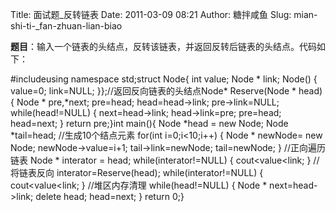 Title: 面试题_反转链表
Date: 2011-03-09 08:21
Author: 糖拌咸鱼
Slug: mian-shi-ti-_fan-zhuan-lian-biao

<span>**题目**：输入一个链表的头结点，反转该链表，并返回反转后链表的头结点。代码如下：</span>

</p>

<div class="cnblogs_code">

</p>
<p>
    #include<iostream>using namespace std;struct Node{    int value;    Node * link;    Node()    {        value=0;        link=NULL;    }};//返回反向链表的头结点Node* Reserve(Node * head){    Node * pre,*next;    pre=head;    head=head->link;    pre->link=NULL;    while(head!=NULL)    {        next=head->link;        head->link=pre;        pre=head;        head=next;    }    return pre;}int main(){    Node *head = new Node;    Node *tail=head;    //生成10个结点元素    for(int i=0;i<10;i++)    {        Node * newNode= new Node;        newNode->value=i+1;        tail->link=newNode;        tail=newNode;    }    //正向遍历链表    Node * interator = head;    while(interator!=NULL)    {        cout<<interator->value<<endl;        interator=interator->link;    }    //将链表反向    interator=Reserve(head);    while(interator!=NULL)    {        cout<<interator->value<<endl;        interator=interator->link;    }    //堆区内存清理    while(head!=NULL)    {        Node * next=head->link;        delete head;        head=next;    }    return 0;}

</p>
<p>

</div>

</p>

